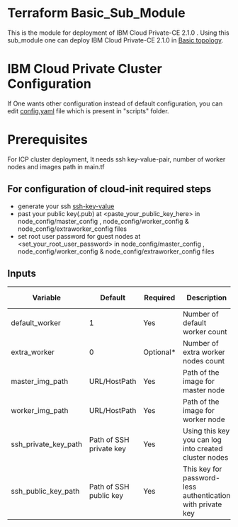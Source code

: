 	
# Terraform Basic_Sub_Module

This is the module for deployment of IBM Cloud Private-CE 2.1.0 . Using this sub_module one can deploy IBM Cloud Private-CE 2.1.0 in [Basic topology][1].

[1]: https://www.ibm.com/developerworks/community/blogs/5092bd93-e659-4f89-8de2-a7ac980487f0/entry/Availability_considerations_for_single_ICP_cluster_topologies?lang=en

# IBM Cloud Private Cluster Configuration

If One wants other configuration instead of default configuration, you can edit [config.yaml][2] file which is present in "scripts" folder.

[2]: https://www.ibm.com/support/knowledgecenter/SSBS6K_2.1.0/installing/config_yaml.html

# Prerequisites

For ICP cluster deployment, It needs ssh key-value-pair, number of worker nodes and images path in main.tf

## For configuration of cloud-init required steps

- generate your ssh [ssh-key-value](https://www.digitalocean.com/community/tutorials/how-to-set-up-ssh-keys-on-ubuntu-1604) 
- past your public key(.pub) at <paste_your_public_key_here> in node_config/master_config , node_config/worker_config & node_config/extraworker_config files
- set root user password for guest nodes at <set_your_root_user_password> in node_config/master_config , node_config/worker_config & node_config/extraworker_config files

## Inputs
| Variable           | Default       |Required| Description                            |File Location
|--------------------|---------------|--------|----------------------------------------|--------
|default_worker      |1              |Yes    |Number of default worker count|main.tf
|extra_worker          | 0              |Optional*     |Number of extra worker nodes count  |main.tf
|master_img_path          | URL/HostPath        |Yes     |Path of the image for master node | main.tf
|worker_img_path          |    URL/HostPath        |Yes     |Path of the image for worker node | main.tf
|ssh_private_key_path          |  Path of SSH private key |Yes |Using this key you can log into created cluster nodes  |main.tf
|ssh_public_key_path          |  Path of SSH public key |Yes  |This key for password-less authentication with private key |main.tf

